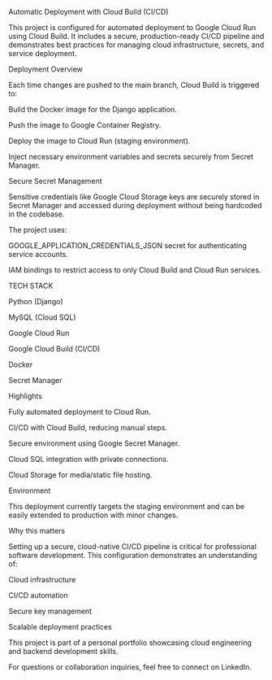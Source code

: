 Automatic Deployment with Cloud Build (CI/CD)

This project is configured for automated deployment to Google Cloud Run using Cloud Build. It includes a secure, production-ready CI/CD pipeline and demonstrates best practices for managing cloud infrastructure, secrets, and service deployment.

Deployment Overview

Each time changes are pushed to the main branch, Cloud Build is triggered to:

Build the Docker image for the Django application.

Push the image to Google Container Registry.

Deploy the image to Cloud Run (staging environment).

Inject necessary environment variables and secrets securely from Secret Manager.

Secure Secret Management

Sensitive credentials like Google Cloud Storage keys are securely stored in Secret Manager and accessed during deployment without being hardcoded in the codebase.

The project uses:

GOOGLE_APPLICATION_CREDENTIALS_JSON secret for authenticating service accounts.

IAM bindings to restrict access to only Cloud Build and Cloud Run services.

TECH STACK

Python (Django)

MySQL (Cloud SQL)

Google Cloud Run

Google Cloud Build (CI/CD)

Docker

Secret Manager

Highlights

Fully automated deployment to Cloud Run.

CI/CD with Cloud Build, reducing manual steps.

Secure environment using Google Secret Manager.

Cloud SQL integration with private connections.

Cloud Storage for media/static file hosting.

Environment

This deployment currently targets the staging environment and can be easily extended to production with minor changes.

Why this matters

Setting up a secure, cloud-native CI/CD pipeline is critical for professional software development. This configuration demonstrates an understanding of:

Cloud infrastructure

CI/CD automation

Secure key management

Scalable deployment practices

This project is part of a personal portfolio showcasing cloud engineering and backend development skills.

For questions or collaboration inquiries, feel free to connect on LinkedIn.

